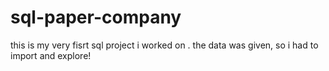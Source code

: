 # sql-paper-company
this is my very fisrt sql project i worked on .
the data was given, so i had to import and explore!

